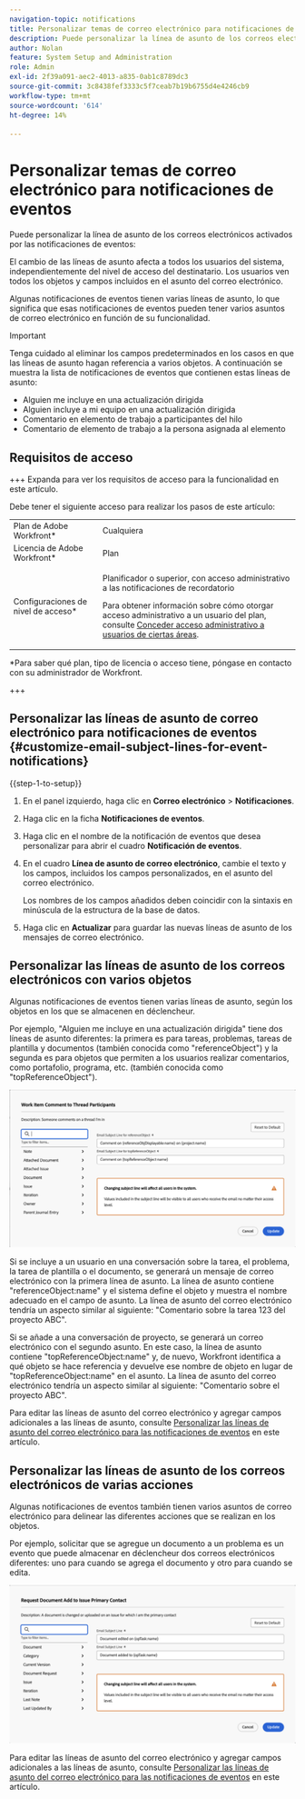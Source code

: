 ```yaml
---
navigation-topic: notifications
title: Personalizar temas de correo electrónico para notificaciones de eventos
description: Puede personalizar la línea de asunto de los correos electrónicos activados por las notificaciones de eventos.
author: Nolan
feature: System Setup and Administration
role: Admin
exl-id: 2f39a091-aec2-4013-a835-0ab1c8789dc3
source-git-commit: 3c8438fef3333c5f7ceab7b19b6755d4e4246cb9
workflow-type: tm+mt
source-wordcount: '614'
ht-degree: 14%

---
```


# Personalizar temas de correo electrónico para notificaciones de eventos

Puede personalizar la línea de asunto de los correos electrónicos activados por las notificaciones de eventos:

El cambio de las líneas de asunto afecta a todos los usuarios del sistema, independientemente del nivel de acceso del destinatario. Los usuarios ven todos los objetos y campos incluidos en el asunto del correo electrónico.

Algunas notificaciones de eventos tienen varias líneas de asunto, lo que significa que esas notificaciones de eventos pueden tener varios asuntos de correo electrónico en función de su funcionalidad.

>[!IMPORTANT]
>
>Tenga cuidado al eliminar los campos predeterminados en los casos en que las líneas de asunto hagan referencia a varios objetos. A continuación se muestra la lista de notificaciones de eventos que contienen estas líneas de asunto:
>
>* Alguien me incluye en una actualización dirigida
>* Alguien incluye a mi equipo en una actualización dirigida
>* Comentario en elemento de trabajo a participantes del hilo
>* Comentario de elemento de trabajo a la persona asignada al elemento
>

## Requisitos de acceso

+++ Expanda para ver los requisitos de acceso para la funcionalidad en este artículo.

Debe tener el siguiente acceso para realizar los pasos de este artículo:

<table style="table-layout:auto"> 
 <col> 
 </col> 
 <col> 
 </col> 
 <tbody> 
  <tr> 
   <td role="rowheader">Plan de Adobe Workfront*</td> 
   <td>Cualquiera</td> 
  </tr> 
  <tr> 
   <td role="rowheader">Licencia de Adobe Workfront*</td> 
   <td>Plan</td> 
  </tr> 
  <tr> 
   <td role="rowheader">Configuraciones de nivel de acceso*</td> 
   <td> <p>Planificador o superior, con acceso administrativo a las notificaciones de recordatorio</p> <p>Para obtener información sobre cómo otorgar acceso administrativo a un usuario del plan, consulte <a href="../../../administration-and-setup/add-users/configure-and-grant-access/grant-users-admin-access-certain-areas.md" class="MCXref xref">Conceder acceso administrativo a usuarios de ciertas áreas</a>.</p> </td> 
  </tr> 
 </tbody> 
</table>

&#42;Para saber qué plan, tipo de licencia o acceso tiene, póngase en contacto con su administrador de Workfront.

+++

## Personalizar las líneas de asunto de correo electrónico para notificaciones de eventos {#customize-email-subject-lines-for-event-notifications}

{{step-1-to-setup}}

1. En el panel izquierdo, haga clic en **Correo electrónico** > **Notificaciones**.

1. Haga clic en la ficha **Notificaciones de eventos**.
1. Haga clic en el nombre de la notificación de eventos que desea personalizar para abrir el cuadro **Notificación de eventos**.
1. En el cuadro **Línea de asunto de correo electrónico**, cambie el texto y los campos, incluidos los campos personalizados, en el asunto del correo electrónico.

   Los nombres de los campos añadidos deben coincidir con la sintaxis en minúscula de la estructura de la base de datos. <!--For more information about how our objects and their fields are named in the Workfront database, see the [Adobe Workfront API](../../../wf-api/workfront-api.md).-->

1. Haga clic en **Actualizar** para guardar las nuevas líneas de asunto de los mensajes de correo electrónico.

## Personalizar las líneas de asunto de los correos electrónicos con varios objetos

Algunas notificaciones de eventos tienen varias líneas de asunto, según los objetos en los que se almacenen en déclencheur.

Por ejemplo, &quot;Alguien me incluye en una actualización dirigida&quot; tiene dos líneas de asunto diferentes: la primera es para tareas, problemas, tareas de plantilla y documentos (también conocida como &quot;referenceObject&quot;) y la segunda es para objetos que permiten a los usuarios realizar comentarios, como portafolio, programa, etc. (también conocida como &quot;topReferenceObject&quot;).

![El evento no contiene varias líneas de asunto](assets/ev-multiple-subject.png)

Si se incluye a un usuario en una conversación sobre la tarea, el problema, la tarea de plantilla o el documento, se generará un mensaje de correo electrónico con la primera línea de asunto. La línea de asunto contiene &quot;referenceObject:name&quot; y el sistema define el objeto y muestra el nombre adecuado en el campo de asunto. La línea de asunto del correo electrónico tendría un aspecto similar al siguiente: &quot;Comentario sobre la tarea 123 del proyecto ABC&quot;.

Si se añade a una conversación de proyecto, se generará un correo electrónico con el segundo asunto. En este caso, la línea de asunto contiene &quot;topReferenceObject:name&quot; y, de nuevo, Workfront identifica a qué objeto se hace referencia y devuelve ese nombre de objeto en lugar de &quot;topReferenceObject:name&quot; en el asunto. La línea de asunto del correo electrónico tendría un aspecto similar al siguiente: &quot;Comentario sobre el proyecto ABC&quot;.

Para editar las líneas de asunto del correo electrónico y agregar campos adicionales a las líneas de asunto, consulte [Personalizar las líneas de asunto del correo electrónico para las notificaciones de eventos](#customize-email-subject-lines-for-event-notifications) en este artículo.

## Personalizar las líneas de asunto de los correos electrónicos de varias acciones

Algunas notificaciones de eventos también tienen varios asuntos de correo electrónico para delinear las diferentes acciones que se realizan en los objetos.

Por ejemplo, solicitar que se agregue un documento a un problema es un evento que puede almacenar en déclencheur dos correos electrónicos diferentes: uno para cuando se agrega el documento y otro para cuando se edita.



![El evento no contiene varias líneas de asunto](assets/Ev-not-mult-subj-lines.png)

Para editar las líneas de asunto del correo electrónico y agregar campos adicionales a las líneas de asunto, consulte [Personalizar las líneas de asunto del correo electrónico para las notificaciones de eventos](#customize-email-subject-lines-for-event-notifications) en este artículo.

